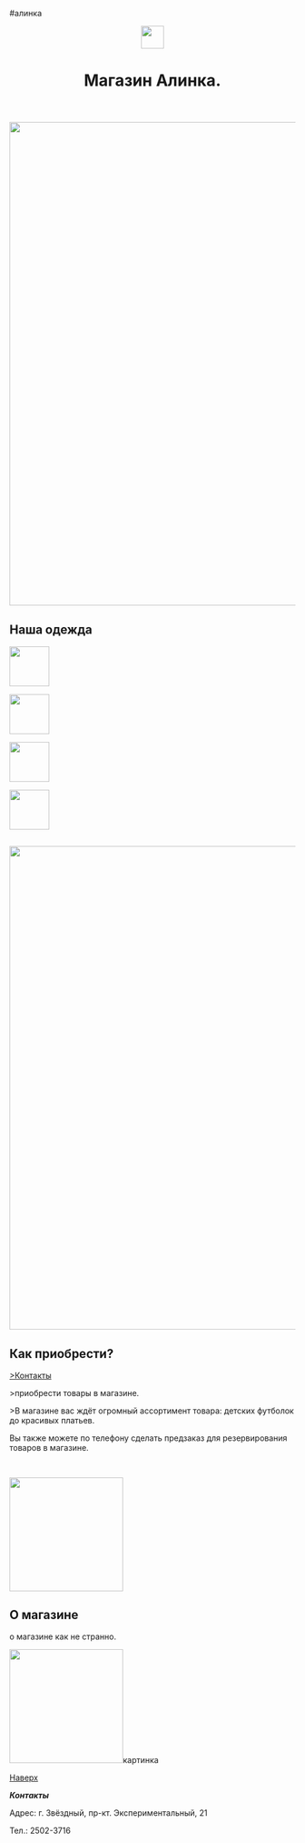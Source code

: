 #алинка
<html>
    <body>
        <header class="aboba">
            <img id ="logo" src="/uploads/2020/12/logo_0_1607675596.svg" height="40px"/>
            <d class="q"></b><h1 href="#discount">Магазин Алинка.</h1>
        </header>
        <main>
            <nav class="abobaf">
                <a href="#delivery" class="cf"></a>
                <a href="#wholesale" class="cf"></a>
                <a href="#about_us" class="cf"></a>
            </nav>
            <h1 class="a"><i class="a"></i></h1>
            <img src="ffff" width="850px"/>
            <h2 id="price" class="q">Наша одежда</h2>
            <p>
                <p class="a"><img src="" width="70px"/><br/></p>
                <p class="a"><img src="" width="70px"/><br/></p>
                <p class="a"><img src="" width="70px"/><br/></p>
                <p class="a"><img src="" width="70px"/><br/></p>
            </p>
            <h2 class="a" id="discount" class="a"></h2>
            <p class="a"></p>
            <p>
                <i class="a"></i>
            </p>
            <img src="" width="850px"/>
            <h2 id="delivery" class="a">Как приобрести?</h2>
            <a href="#contacts" class="a">>Контакты</a>
            <p class="a">>приобрести товары в магазине.</p>
            <p class="a">>В магазине вас ждёт огромный ассортимент товара: детских футболок до красивых платьев.</p>
            <p></p>
            <p>Вы также можете по телефону сделать предзаказ для резервирования товаров в магазине.</p>
            <img src=""/>
            <h2 id="wholesale"></h2>
            <p></p>
            <p></p>
            <img src="" width="200px"/>
            <h2 id="about_us">О магазине</h2>
            <p>о магазине как не странно.</p>
            <p></p>
            <img src="" width="200px"/>картинка<br/>
            <p><a href="#logo">Наверх</a></p>
        </main>
        <footer class="aaa">
            <p id="contacts" class="fff"><b><i>Контакты</i></b></p>
            <p class="fff">Адрес: г. Звёздный, пр-кт. Экспериментальный, 21</p>
            <p class="fff">Тел.: 2502-3716</p>
        </footer>
<css>
